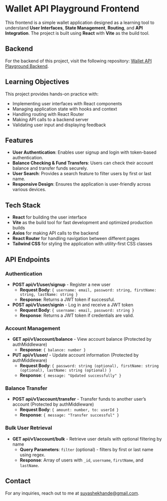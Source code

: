 
# Wallet API Playground Frontend

This frontend is a simple wallet application designed as a learning tool to understand **User Interfaces**, **State Management**, **Routing**, and **API Integration**. The project is built using **React** with **Vite** as the build tool.

## Backend

For the backend of this project, visit the following repository: [Wallet API Playground Backend](https://github.com/SuyashEkhande/Wallet-API-Playground-Backend/tree/master).

## Learning Objectives

This project provides hands-on practice with:

-   Implementing user interfaces with React components
-   Managing application state with hooks and context
-   Handling routing with React Router
-   Making API calls to a backend server
-   Validating user input and displaying feedback

## Features

-   **User Authentication**: Enables user signup and login with token-based authentication.
-   **Balance Checking & Fund Transfers**: Users can check their account balance and transfer funds securely.
-   **User Search**: Provides a search feature to filter users by first or last name.
-   **Responsive Design**: Ensures the application is user-friendly across various devices.

## Tech Stack

-   **React** for building the user interface
-   **Vite** as the build tool for fast development and optimized production builds
-   **Axios** for making API calls to the backend
-   **React Router** for handling navigation between different pages
-   **Tailwind CSS** for styling the application with utility-first CSS classes

## API Endpoints

### Authentication

-   **POST api/v1/user/signup** - Register a new user
    -   **Request Body**: `{ username: email, password: string, firstName: string, lastName: string }`
    -   **Response**: Returns a JWT token if successful.
-   **POST api/v1/user/signin** - Log in and receive a JWT token
    -   **Request Body**: `{ username: email, password: string }`
    -   **Response**: Returns a JWT token if credentials are valid.

### Account Management

-   **GET api/v1/account/balance** - View account balance (Protected by authMiddleware)
    -   **Response**: `{ balance: number }`
-   **PUT api/v1/user/** - Update account information (Protected by authMiddleware)
    -   **Request Body**: `{ password: string (optional), firstName: string (optional), lastName: string (optional) }`
    -   **Response**: `{ message: "Updated successfully" }`

### Balance Transfer

-   **POST api/v1/account/transfer** - Transfer funds to another user’s account (Protected by authMiddleware)
    -   **Request Body**: `{ amount: number, to: userId }`
    -   **Response**: `{ message: "Transfer successful" }`

### Bulk User Retrieval

-   **GET api/v1/account/bulk** - Retrieve user details with optional filtering by name
    -   **Query Parameters**: `filter` (optional) - filters by first or last name using regex.
    -   **Response**: Array of users with `_id`, `username`, `firstName`, and `lastName`.


## Contact

For any inquiries, reach out to me at [suyashekhande@gmail.com](mailto:suyashekhande@gmail.com).
